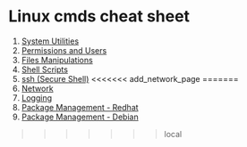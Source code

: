 # Linux cmds cheat sheet

1. [System Utilities](/linux_cmd_system_utilities.MD)
1. [Permissions and Users](/linux_cmd_permissions.MD)
1. [Files Manipulations](/linux_cmd_files_manipulation.MD)
1. [Shell Scripts](/linux_cmd_shell_script.MD)
1. [ssh (Secure Shell)](/linux_cmd_ssh.MD)
<<<<<<< add_network_page
=======
1. [Network](/linux_cmd_network.MD)
1. [Logging](/linux_logger.MD)
1. [Package Management - Redhat](/linux-package-redhat.MD)
1. [Package Management - Debian](/linux-package-debian.MD)
>>>>>>> local
